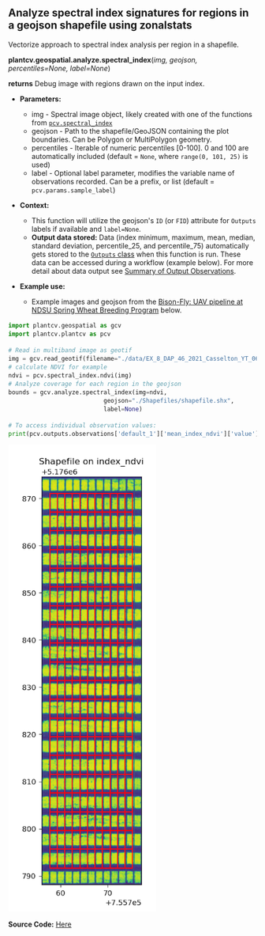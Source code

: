 ## Analyze spectral index signatures for regions in a geojson shapefile using zonalstats

Vectorize approach to spectral index analysis per region in a shapefile.

**plantcv.geospatial.analyze.spectral_index**(*img, geojson, percentiles=None, label=None*)

**returns** Debug image with regions drawn on the input index.

- **Parameters:**
    - img - Spectral image object, likely created with one of the functions from [`pcv.spectral_index`](https://plantcv.readthedocs.io/en/latest/spectral_index/)
    - geojson - Path to the shapefile/GeoJSON containing the plot boundaries. Can be Polygon or MultiPolygon geometry.
	- percentiles - Iterable of numeric percentiles [0-100]. 0 and 100 are automatically included (default = `None`, where `range(0, 101, 25)` is used)
    - label - Optional label parameter, modifies the variable name of observations recorded. Can be a prefix, or list (default = `pcv.params.sample_label`)

- **Context:**
    - This function will utilize the geojson's `ID` (or `FID`) attribute for `Outputs` labels if available and `label=None`. 
    - **Output data stored:** Data (index minimum, maximum, mean, median, standard deviation, percentile_25, and percentile_75) automatically gets stored to the [`Outputs` class](https://plantcv.readthedocs.io/en/stable/outputs/#class-outputs) when this function is run. These data can be accessed during a workflow (example below). For more detail about data output see [Summary of Output Observations](https://plantcv.readthedocs.io/en/stable/output_measurements/).

- **Example use:**
    - Example images and geojson from the [Bison-Fly: UAV pipeline at NDSU Spring Wheat Breeding Program](https://github.com/filipematias23/Bison-Fly) below. 

```python
import plantcv.geospatial as gcv
import plantcv.plantcv as pcv

# Read in multiband image as geotif
img = gcv.read_geotif(filename="./data/EX_8_DAP_46_2021_Casselton_YT_06-22_5band.tif", bands="b,g,r,RE,NIR")
# calculate NDVI for example
ndvi = pcv.spectral_index.ndvi(img)
# Analyze coverage for each region in the geojson
bounds = gcv.analyze.spectral_index(img=ndvi,
                           geojson="./Shapefiles/shapefile.shx",
                           label=None)

# To access individual observation values:
print(pcv.outputs.observations['default_1']['mean_index_ndvi']['value'])

```
![Screenshot](documentation_images/analyze_spectral_index.png)

**Source Code:** [Here](https://github.com/danforthcenter/plantcv-geospatial/blob/main/plantcv/geospatial/analyze/spectral.py)
